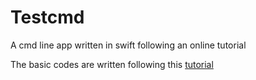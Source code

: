 # Testcmd
A cmd line app written in swift following an online tutorial

The basic codes are written following this [tutorial](https://www.raywenderlich.com/511-command-line-programs-on-macos-tutorial) 
